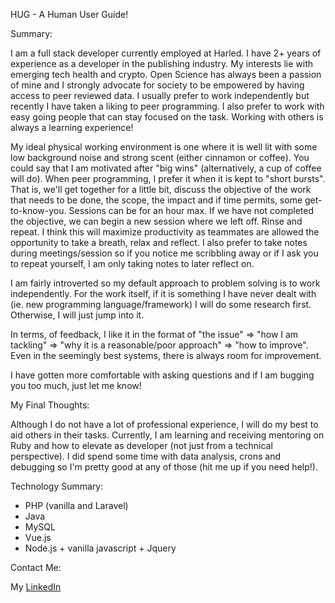 HUG - A Human User Guide!

Summary:

I am a full stack developer currently employed at Harled. I have 2+ years of experience as a developer in the publishing industry. My interests lie with emerging tech health and crypto. Open Science has always been a passion of mine and I strongly advocate for society to be empowered by having access to peer reviewed data. I usually prefer to work independently but recently I have taken a liking to peer programming. I also prefer to work with easy going people that can stay focused on the task. Working with others is always a learning experience!

My ideal physical working environment is one where it is well lit with some low background noise and strong scent (either cinnamon or coffee). You could say that I am motivated after "big wins" (alternatively, a cup of coffee will do). When peer programming, I prefer it when it is kept to "short bursts". That is, we'll get together for a little bit, discuss the objective of the work that needs to be done, the scope, the impact and if time permits, some get-to-know-you. Sessions can be for an hour max. If we have not completed the objective, we can begin a new session where we left off. Rinse and repeat. I think this will maximize productivity as teammates are allowed the opportunity to take a breath, relax and reflect. I also prefer to take notes during meetings/session so if you notice me scribbling away or if I ask you to repeat yourself, I am only taking notes to later reflect on. 

I am fairly introverted so my default approach to problem solving is to work independently. For the work itself, if it is something I have never dealt with (ie. new programming language/framework) I will do some research first. Otherwise, I will just jump into it.

In terms, of feedback, I like it in the format of "the issue" => "how I am tackling" => "why it is a reasonable/poor approach" => "how to improve". Even in the seemingly best systems, there is always room for improvement. 

I have gotten more comfortable with asking questions and if I am bugging you too much, just let me know!

My Final Thoughts:

Although I do not have a lot of professional experience, I will do my best to aid others in their tasks. Currently, I am learning and receiving mentoring on Ruby and how to elevate as developer (not just from a technical perspective). I did spend some time with data analysis, crons and debugging so I'm pretty good at any of those (hit me up if you need help!).

Technology Summary:

- PHP (vanilla and Laravel)
- Java
- MySQL
- Vue.js
- Node.js + vanilla javascript + Jquery

 Contact Me:
 
 My [LinkedIn](https://linkedin.com/in/elizabeth-d-95a424176)
